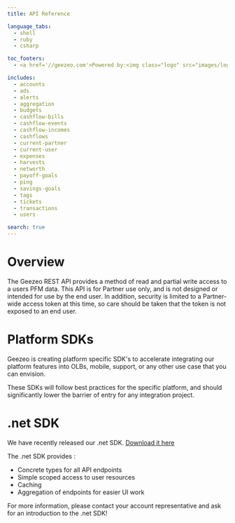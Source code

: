 ```yaml
---
title: API Reference

language_tabs:
  - shell
  - ruby
  - csharp

toc_footers:
  - <a href='//geezeo.com'>Powered by:<img class="logo" src="images/logo.png"></a>

includes:
  - accounts
  - ads
  - alerts
  - aggregation
  - budgets
  - cashflow-bills
  - cashflow-events
  - cashflow-incomes
  - cashflows
  - current-partner
  - current-user
  - expenses
  - harvests
  - networth
  - payoff-goals
  - ping
  - savings-goals
  - tags
  - tickets
  - transactions
  - users

search: true
---
```


# Overview

The Geezeo REST API provides a method of read and partial write access to a users PFM data. This API is for Partner use only, and is not designed or intended for use by the end user. In addition, security is limited to a Partner-wide access token at this time, so care should be taken that the token is not exposed to an end user.

# Platform SDKs

Geezeo is creating platform specific SDK's to accelerate integrating our platform features into OLBs, mobile, support, or any other use case that you can envision. 

These SDKs will follow best practices for the specific platform, and should significantly lower the barrier of entry for any integration project. 

# .net SDK

We have recently released our .net SDK. [Download it here](https://github.com/Geezeo/net-sdk-public)

The .net SDK provides :

* Concrete types for all API endpoints
* Simple scoped access to user resources
* Caching
* Aggregation of endpoints for easier UI work

For more information, please contact your account representative and ask for an introduction to the .net SDK!